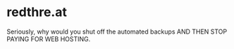 # redthre.at
Seriously, why would you shut off the automated backups AND THEN STOP PAYING FOR WEB HOSTING.
